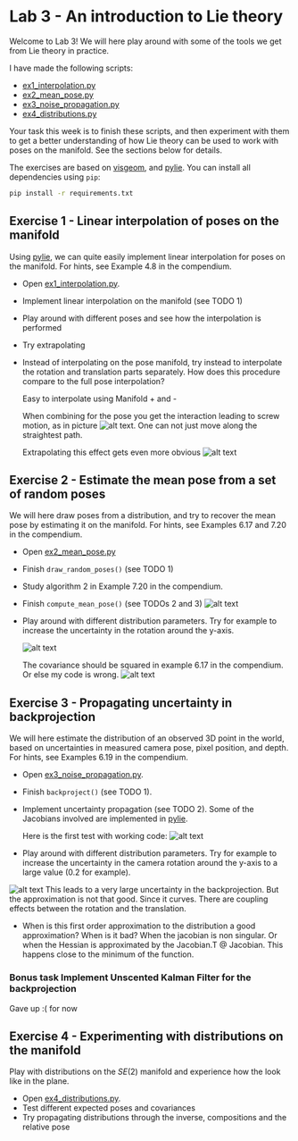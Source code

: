 # Lab 3 - An introduction to Lie theory

Welcome to Lab 3!
We will here play around with some of the tools we get from Lie theory in practice.

I have made the following scripts:
- [ex1_interpolation.py](ex1_interpolation.py)
- [ex2_mean_pose.py](ex2_mean_pose.py)
- [ex3_noise_propagation.py](ex3_noise_propagation.py)
- [ex4_distributions.py](ex4_distributions.py)

Your task this week is to finish these scripts, and then experiment with them to get a better understanding of how Lie theory can be used to work with poses on the manifold.
See the sections below for details.

The exercises are based on [visgeom](https://github.com/tussedrotten/visgeom), and [pylie](https://github.com/tussedrotten/pylie).
You can install all dependencies using `pip`:
```bash
pip install -r requirements.txt
```

## Exercise 1 - Linear interpolation of poses on the manifold

Using [pylie](https://github.com/tussedrotten/pylie), we can quite easily implement linear interpolation for poses on the manifold.
For hints, see Example 4.8 in the compendium.

- Open [ex1_interpolation.py](ex1_interpolation.py).
- Implement linear interpolation on the manifold (see TODO 1) 
- Play around with different poses and see how the interpolation is performed
- Try extrapolating
- Instead of interpolating on the pose manifold, try instead to interpolate the rotation and translation parts separately.
  How does this procedure compare to the full pose interpolation?

  Easy to interpolate using Manifold + and -

  When combining for the pose you get the interaction leading to screw motion, as in picture ![alt text](image.png).
  One can not just move along the straightest path.
  
  Extrapolating this effect gets even more obvious ![alt text](image-1.png)
  

## Exercise 2 - Estimate the mean pose from a set of random poses

We will here draw poses from a distribution, and try to recover the mean pose by estimating it on the manifold.
For hints, see Examples 6.17 and 7.20 in the compendium. 

- Open [ex2_mean_pose.py](ex2_mean_pose.py)
- Finish `draw_random_poses()` (see TODO 1)
- Study algorithm 2 in Example 7.20 in the compendium.
- Finish `compute_mean_pose()` (see TODOs 2 and 3)
![alt text](image-2.png)
- Play around with different distribution parameters.
  Try for example to increase the uncertainty in the rotation around the y-axis.

  ![alt text](image-3.png)

  The covariance should be squared in example 6.17 in the compendium.
  Or else my code is wrong. ![alt text](image-4.png)
  
## Exercise 3 - Propagating uncertainty in backprojection

We will here estimate the distribution of an observed 3D point in the world, based on uncertainties in measured camera pose, pixel position, and depth. 
For hints, see Examples 6.19 in the compendium. 

- Open [ex3_noise_propagation.py](ex3_noise_propagation.py).
- Finish `backproject()` (see TODO 1).
- Implement uncertainty propagation (see TODO 2).
  Some of the Jacobians involved are implemented in [pylie](https://github.com/tussedrotten/pylie).

  Here is the first test with working code:
![alt text](image-5.png)


- Play around with different distribution parameters.
  Try for example to increase the uncertainty in the camera rotation around the y-axis to a large value (0.2 for example).

![alt text](image-6.png)
This leads to a very large uncertainty in the backprojection. But the approximation is not that good. Since it curves. There are coupling effects between the rotation and the translation.


- When is this first order approximation to the distribution a good approximation? When is it bad?
When the jacobian is non singular. Or when the Hessian is approximated by the Jacobian.T @ Jacobian. This happens close to the minimum of the function.

### Bonus task Implement Unscented Kalman Filter for the backprojection

Gave up :( for now

## Exercise 4 - Experimenting with distributions on the manifold

Play with distributions on the _SE_(2) manifold and experience how the look like in the plane.

- Open [ex4_distributions.py](ex4_distributions.py).
- Test different expected poses and covariances
- Try propagating distributions through the inverse, compositions and the relative pose
